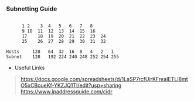 ### Subnetting Guide

```

	  1	2	 3	4	5	6	7	8
	  9	10	11	12	13	14	15	16
	  17	18	19	20	21	22	23	24
	  25	26	27	28	29	30	31	32
								
Hosts	  128	64	32	16	8	4	2	1
Subnet	  128	192	224	240	248	252	254	255

```


* Useful Links
> https://docs.google.com/spreadsheets/d/1LaSP7rcfUjrKFreaIETLI8mtO5xCBoueKf-YKZJQ1TI/edit?usp=sharing
> https://www.ipaddressguide.com/cidr
